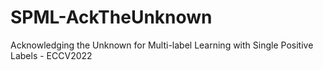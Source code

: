 # SPML-AckTheUnknown
Acknowledging the Unknown for Multi-label Learning with Single Positive Labels - ECCV2022
